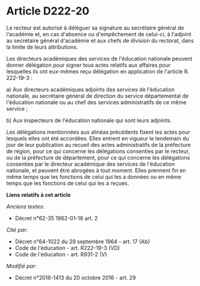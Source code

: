 # Article D222-20

Le recteur est autorisé à déléguer sa signature au secrétaire général de l'académie et, en cas d'absence ou d'empêchement de
celui-ci, à l'adjoint au secrétaire général d'académie  et aux chefs de division du rectorat, dans la limite de leurs
attributions. 

Les directeurs académiques des services de l'éducation nationale peuvent donner délégation pour signer tous actes relatifs
aux affaires pour lesquelles ils ont eux-mêmes reçu délégation en application de l'article R. 222-19-3 : 

a) Aux directeurs académiques adjoints des services de l'éducation nationale, au secrétaire général de direction du service
départemental de l'éducation nationale  ou au chef des services administratifs de ce même service ; 

b) Aux inspecteurs de l'éducation nationale qui sont leurs adjoints. 

Les délégations mentionnées aux alinéas précédents fixent les actes pour lesquels elles ont été accordées. Elles entrent en
vigueur le lendemain du jour de leur publication au recueil des actes administratifs de la préfecture de région, pour ce qui
concerne les délégations consenties par le recteur, ou de la préfecture de département, pour ce qui concerne les délégations
consenties par le directeur académique des services de l'éducation nationale, et peuvent être abrogées à tout moment. Elles
prennent fin en même temps que les fonctions de celui qui les a données ou en même temps que les fonctions de celui qui les a
reçues.

**Liens relatifs à cet article**

_Anciens textes_:

  - Décret n°62-35 1962-01-16 art. 2

_Cité par_:

  - Décret n°64-1022 du 29 septembre 1964 - art. 17 (Ab)
  - Code de l'éducation - art. R222-19-3 (VD)
  - Code de l'éducation - art. R931-2 (V)

_Modifié par_:

  - Décret n°2016-1413 du 20 octobre 2016 - art. 29
